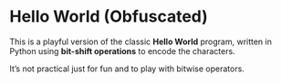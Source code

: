 # Hello World (Obfuscated)

This is a playful version of the classic **Hello World** program, written in Python using **bit-shift operations** to encode the characters.

It’s not practical just for fun and to play with bitwise operators.

